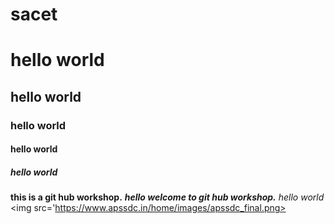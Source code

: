 # sacet
# hello world
## hello world
### hello world
#### hello world
##### hello world
**this is a git hub workshop.**
***hello welcome to git hub workshop.***
*hello world*
<img src='https://www.apssdc.in/home/images/apssdc_final.png>

